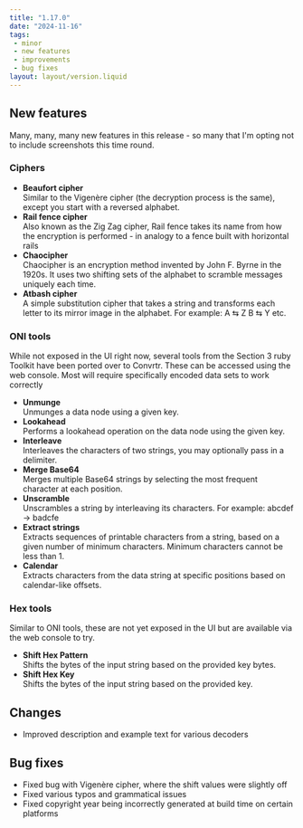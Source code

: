 ```yaml
---
title: "1.17.0"
date: "2024-11-16"
tags: 
 - minor
 - new features
 - improvements
 - bug fixes
layout: layout/version.liquid
---
```

## New features
Many, many, many new features in this release - so many that I'm opting not to include screenshots this time round.  

### Ciphers
- **Beaufort cipher**  
Similar to the Vigenère cipher (the decryption process is the same), except you start with a reversed alphabet.
- **Rail fence cipher**  
Also known as the Zig Zag cipher, Rail fence takes its name from how the encryption is performed - in analogy to a fence built with horizontal rails
- **Chaocipher**  
Chaocipher is an encryption method invented by John F. Byrne in the 1920s. It uses two shifting sets of the alphabet to scramble messages uniquely each time.
- **Atbash cipher**  
A simple substitution cipher that takes a string and transforms each letter to its mirror image in the alphabet. For example: A ⇆ Z B ⇆ Y etc.

### ONI tools
While not exposed in the UI right now, several tools from the Section 3 ruby Toolkit have been ported over to Convrtr. These can be accessed using the web console. Most will require specifically encoded data sets to work correctly
- **Unmunge**  
Unmunges a data node using a given key.
- **Lookahead**  
Performs a lookahead operation on the data node using the given key.
- **Interleave**  
Interleaves the characters of two strings, you may optionally pass in a delimiter.
- **Merge Base64**  
Merges multiple Base64 strings by selecting the most frequent character at each position.
- **Unscramble**  
Unscrambles a string by interleaving its characters. For example: abcdef → badcfe
- **Extract strings**  
Extracts sequences of printable characters from a string, based on a given number of minimum characters. Minimum characters cannot be less than 1.
- **Calendar**  
Extracts characters from the data string at specific positions based on calendar-like offsets.

### Hex tools
Similar to ONI tools, these are not yet exposed in the UI but are available via the web console to try.
- **Shift Hex Pattern**  
Shifts the bytes of the input string based on the provided key bytes.
- **Shift Hex Key**  
Shifts the bytes of the input string based on the provided key.

## Changes
- Improved description and example text for various decoders

## Bug fixes
- Fixed bug with Vigenère cipher, where the shift values were slightly off 
- Fixed various typos and grammatical issues
- Fixed copyright year being incorrectly generated at build time on certain platforms